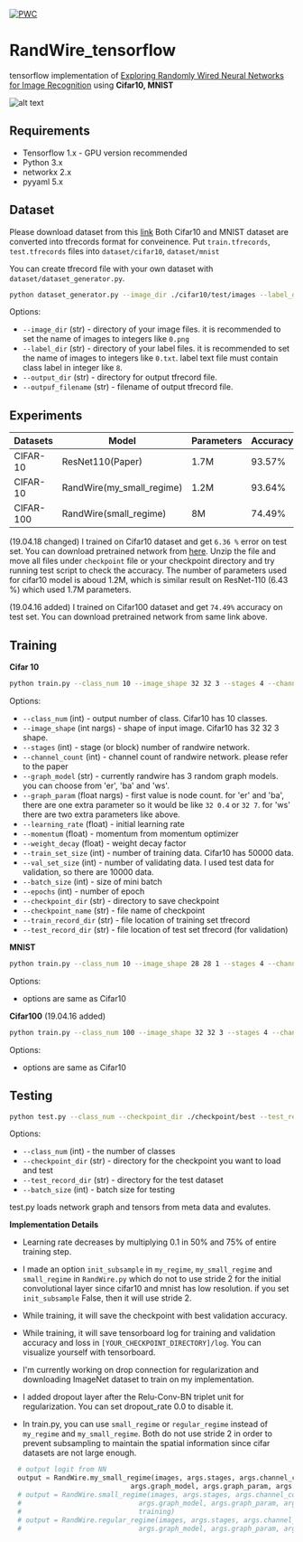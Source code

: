 [![PWC](https://img.shields.io/endpoint.svg?url=https://paperswithcode.com/badge/exploring-randomly-wired-neural-networks-for/image-classification-imagenet-image-reco)](https://paperswithcode.com/sota/image-classification-imagenet-image-reco?p=exploring-randomly-wired-neural-networks-for)
# RandWire_tensorflow
tensorflow implementation of [Exploring Randomly Wired Neural Networks for Image Recognition](https://arxiv.org/abs/1904.01569) using **Cifar10, MNIST**

![alt text](https://raw.githubusercontent.com/swdsld/RandWire_tensorflow/master/tensorboard.PNG)

## Requirements
* Tensorflow 1.x - GPU version recommended
* Python 3.x
* networkx 2.x
* pyyaml 5.x

## Dataset

Please download dataset from this [link](https://drive.google.com/drive/folders/1kr0bGAmf3xuOUkw1DTA8gSBsO9LTObyk?usp=sharing)
Both Cifar10 and MNIST dataset are converted into tfrecords format for conveinence. Put `train.tfrecords`, `test.tfrecords` files into `dataset/cifar10`, `dataset/mnist`

You can create tfrecord file with your own dataset with `dataset/dataset_generator.py`.
```sh
python dataset_generator.py --image_dir ./cifar10/test/images --label_dir ./cifar10/test/labels --output_dir ./cifar10 --output_filename test.tfrecord
```

Options:

- `--image_dir` (str) - directory of your image files. it is recommended to set the name of images to integers like `0.png`
- `--label_dir` (str) - directory of your label files. it is recommended to set the name of images to integers like `0.txt`. label text file must contain class label in integer like `8`. 
- `--output_dir` (str) - directory for output tfrecord file.
- `--outpuf_filename` (str) - filename of output tfrecord file.

## Experiments

Datasets | Model | Parameters | Accuracy | Epoch
----------|----------|----------|----------|----------
CIFAR-10 | ResNet110(Paper) | 1.7M | 93.57% | 300
CIFAR-10 | RandWire(my_small_regime) | 1.2M | 93.64% | 60
CIFAR-100 | RandWire(small_regime) | 8M | 74.49% | 100

(19.04.18 changed) I trained on Cifar10 dataset and get `6.36 %` error on test set. You can download pretrained network from [here](https://drive.google.com/drive/folders/1Pi9Z306S3fvBLBOy6oPDGQDNzsKdrtzG?usp=sharing). Unzip the file and move all files under `checkpoint` file or your checkpoint directory and try running test script to check the accuracy.
The number of parameters used for cifar10 model is aboud 1.2M, which is similar result on ResNet-110 (6.43 %) which used 1.7M parameters.

(19.04.16 added) I trained on Cifar100 dataset and get `74.49%` accuracy on test set. You can download pretrained network from same link above.

## Training

**Cifar 10**
```sh
python train.py --class_num 10 --image_shape 32 32 3 --stages 4 --channel_count 78 --graph_model ws --graph_param 32 4 0.75 --dropout_rate 0.2 --learning_rate 0.1 --momentum 0.9 --weight_decay 0.0001 --train_set_size 50000 --val_set_size 10000 --batch_size 100 --epochs 100 --checkpoint_dir ./checkpoint --checkpoint_name randwire_cifar10 --train_record_dir ./dataset/cifar10/train.tfrecord --val_record_dir ./dataset/cifar10/test.tfrecord
```

Options:
- `--class_num` (int) - output number of class. Cifar10 has 10 classes.
- `--image_shape` (int nargs) - shape of input image. Cifar10 has 32 32 3 shape.
- `--stages` (int) - stage (or block) number of randwire network. 
- `--channel_count` (int) - channel count of randwire network. please refer to the paper
- `--graph_model` (str) - currently randwire has 3 random graph models. you can choose from 'er', 'ba' and 'ws'.
- `--graph_param` (float nargs) - first value is node count. for 'er' and 'ba', there are one extra parameter so it would be like `32 0.4` or `32 7`. for 'ws' there are two extra parameters like above.
- `--learning_rate` (float) - initial learning rate
- `--momentum` (float) - momentum from momentum optimizer
- `--weight_decay` (float) - weight decay factor
- `--train_set_size` (int) - number of training data. Cifar10 has 50000 data.
- `--val_set_size` (int) - number of validating data. I used test data for validation, so there are 10000 data.
- `--batch_size` (int) - size of mini batch
- `--epochs` (int) - number of epoch
- `--checkpoint_dir` (str) - directory to save checkpoint
- `--checkpoint_name` (str) - file name of checkpoint
- `--train_record_dir` (str) - file location of training set tfrecord
- `--test_record_dir` (str) - file location of test set tfrecord (for validation)

**MNIST**
```sh
python train.py --class_num 10 --image_shape 28 28 1 --stages 4 --channel_count 78 --graph_model ws --graph_param 32 4 0.75 --dropout_rate 0.2 --learning_rate 0.1 --momentum 0.9 --weight_decay 0.0001 --train_set_size 50000 --val_set_size 10000 --batch_size 100 --epochs 100 --checkpoint_dir ./checkpoint --checkpoint_name randwire_mnist --train_record_dir ./dataset/mnist/train.tfrecord --val_record_dir ./dataset/mnist/test.tfrecord
```

Options:
- options are same as Cifar10

**Cifar100**
(19.04.16 added)
```sh
python train.py --class_num 100 --image_shape 32 32 3 --stages 4 --channel_count 78 --graph_model ws --graph_param 32 4 0.75 --dropout_rate 0.2 --learning_rate 0.1 --momentum 0.9 --weight_decay 0.0001 --train_set_size 50000 --val_set_size 10000 --batch_size 100 --epochs 100 --checkpoint_dir ./checkpoint --checkpoint_name randwire_cifar100 --train_record_dir ./dataset/cifar100/train.tfrecord --val_record_dir ./dataset/cifar100/test.tfrecord
```

Options:
- options are same as Cifar10

## Testing
```sh
python test.py --class_num --checkpoint_dir ./checkpoint/best --test_record_dir ./dataset/cifar10/test.tfrecord --batch_size 256
```
Options:
- `--class_num` (int) - the number of classes
- `--checkpoint_dir` (str) - directory for the checkpoint you want to load and test
- `--test_record_dir` (str) - directory for the test dataset
- `--batch_size` (int) - batch size for testing

test.py loads network graph and tensors from meta data and evalutes.

**Implementation Details**

- Learning rate decreases by multiplying 0.1 in 50% and 75% of entire training step.

- I made an option `init_subsample` in `my_regime`, `my_small_regime` and `small_regime` in `RandWire.py` which do not to use stride 2 for the initial convolutional layer since cifar10 and mnist has low resolution. if you set `init_subsample` False, then it will use stride 2.

- While training, it will save the checkpoint with best validation accuracy.

- While training, it will save tensorboard log for training and validation accuracy and loss in `[YOUR_CHECKPOINT_DIRECTORY]/log`. You can visualize yourself with tensorboard.

- I'm currently working on drop connection for regularization and downloading ImageNet dataset to train on my implementation.

- I added dropout layer after the Relu-Conv-BN triplet unit for regularization. You can set dropout_rate 0.0 to disable it.

- In train.py, you can use `small_regime` or `regular_regime` instead of `my_regime` and `my_small_regime`. Both do not use stride 2 in order to prevent subsampling to maintain the spatial information since cifar datasets are not large enough.

```python
  # output logit from NN
  output = RandWire.my_small_regime(images, args.stages, args.channel_count, args.class_num, args.dropout_rate,
                              args.graph_model, args.graph_param, args.checkpoint_dir + '/' + 'graphs', False, training)
  # output = RandWire.small_regime(images, args.stages, args.channel_count, args.class_num, args.dropout_rate,
  #                             args.graph_model, args.graph_param, args.checkpoint_dir + '/' + 'graphs', False,
  #                             training)
  # output = RandWire.regular_regime(images, args.stages, args.channel_count, args.class_num, args.dropout_rate,
  #                             args.graph_model, args.graph_param, args.checkpoint_dir + '/' + 'graphs', training)
```

